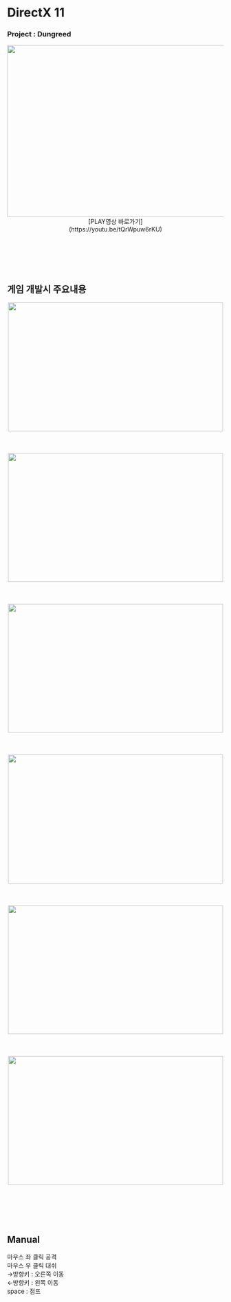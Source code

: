 # DirectX 11

### Project : Dungreed
<div align="center">
  <img src="https://github.com/user-attachments/assets/b890601d-2768-44ad-ac9d-d6d07f091bc6" height="400px" width="850px"/>
</div>

<div align="center">
[PLAY영상 바로가기]<br>
  (https://youtu.be/tQrWpuw6rKU)
</div>
<br>
<br>
<br>
<br>
<br>


## 게임 개발시 주요내용
<div align="center">
  <img src="https://github.com/user-attachments/assets/7d157134-7490-4477-971e-65560adf1d92" height="300px" width="500px"/>
</div>
<br>
<br>
<br>
<div align="center">
  <img src="https://github.com/user-attachments/assets/927397e5-f095-4a31-8f80-397afd1c8f22" height="300px" width="500px"/>
</div>
<br>
<br>
<br>
<div align="center">
  <img src="https://github.com/user-attachments/assets/7b051c0b-3188-4a73-b3df-8d52ce2052fc" height="300px" width="500px"/>
</div>
<br>
<br>
<br>
<div align="center">
  <img src="https://github.com/user-attachments/assets/db634e01-c019-45b2-910b-1d8e6698e50d" height="300px" width="500px"/>
</div>
<br>
<br>
<br>
<div align="center">
  <img src="https://github.com/user-attachments/assets/b60ab03f-eeaf-40e4-8d6c-ba89aa6c7fda" height="300px" width="500px"/>
</div>
<br>
<br>
<br>
<div align="center">
  <img src="https://github.com/user-attachments/assets/90985ca4-a00b-4f0b-9ff3-9e8036da8559" height="300px" width="500px"/>
</div>
<br>
<br>
<br>
<br>
<br>


## Manual
마우스 좌 클릭 공격<br>
마우스 우 클릭 대쉬<br>
→방향키 : 오른쪽 이동<br>
←방향키 : 왼쪽 이동<br>
space : 점프<br>

<br>
<br>
<br>
<br>
<br>

